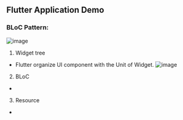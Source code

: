 ## Flutter Application Demo

### BLoC Pattern:
![image](https://user-images.githubusercontent.com/83538851/214848638-389e1769-13e5-4edf-b6a6-4ece108aade5.png)


1. Widget tree
- Flutter organize UI component with the Unit of Widget.
![image](https://user-images.githubusercontent.com/83538851/214846902-40eebcc1-5a4c-4237-9496-71005171f6c7.png)

2. BLoC
- 
3. Resource
- 


